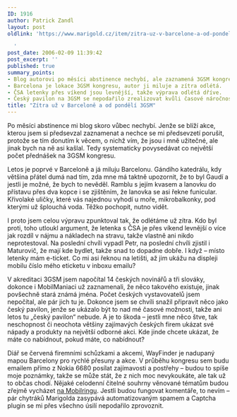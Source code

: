 ```yaml
---
ID: 1916
author: Patrick Zandl
layout: post
oldlink: 'https://www.marigold.cz/item/zitra-uz-v-barcelone-a-od-pondeli-3gsm

  '
post_date: 2006-02-09 11:39:42
post_excerpt: ''
published: true
summary_points:
- Blog autorovi po měsíci abstinence nechybí, ale zaznamená 3GSM kongres.
- Barcelona je lokace 3GSM kongresu, autor ji miluje a zítra odlétá.
- ČSA letenky přes víkend jsou levnější, takže výprava odlétá dříve.
- Český pavilon na 3GSM se nepodařilo zrealizovat kvůli časové náročnosti.
title: "Zítra už v Barceloně a od pondělí 3GSM"
---
```


<p>Po měsíci abstinence mi blog skoro vůbec nechybí. Jenže se blíží akce, kterou jsem si předsevzal zaznamenat a nechce se mi předsevzetí porušit, protože se tím donutím k věcem, o nichž vím, že jsou i mně užitečné, ale jinak bych na ně asi kašlal. Tedy systematicky povysedávat co největší počet přednášek na 3GSM kongresu. </p>


<p>Letos je poprvé v Barceloně a já miluju Barcelonu. Gándího katedrálu, kdy většina přátel dumá nad tím, zda mne má taktně upozornit, že to byl Gaudí a jestli je možné, že bych to nevěděl. Ramblu s jejím kvasem a lanovku do přístavu přes dva kopce i se zjištěním, že lanovka se asi řekne funicular. Křivolaké uličky, které vás najednou vyhodí u moře, mikrobalkonky, pod kterými už šplouchá voda. Těžko pochopit, nutno vidět. </p>

<p>I proto jsem celou výpravu zpunktoval tak, že odlétáme už zítra. Kdo byl proti, toho utloukl argument, že letenka s ČSA je přes víkend levnější o více jak rozdíl v nájmu a nákladech na stravu, takže vlastně ani nikdo neprotestoval. Na poslední chvíli vypadl Petr, na poslední chvíli zjistil i Maturovič, že mají kde bydlet, takže snad to dopadne dobře. I když – místo letenky mám e-ticket. Co mi asi řeknou na letišti, až jim ukážu na displeji mobilu číslo mého eticketu v inboxu emailu?</p>

<p>V akreditaci 3GSM jsem napočítal 14 českých novinářů a tři slováky, dokonce i MobilManiaci už zaznamenali, že něco takového existuje, jinak povšechně stará známá jména. Počet českých vystavovatelů jsem nepočítal, ale pár jich tu je. Dokonce jsem se chvíli snažil připravit něco jako český pavilon, jenže se ukázalo být to nad mé časové možnosti, takže ani letos tu „český pavilon“ nebude. A je to škoda – jestli mne něco štve, tak neschopnost či neochota většiny zajímavých českých firem ukázat své nápady a produkty na největší odborné akci. Kde jinde chcete ukázat, že máte co nabídnout, pokud máte, co nabídnout? </p>

<p>Diář se červená firemními schůzkami a akcemi, WayFinder je nadupaný mapou Barcelony pro rychlé přesuny a akce. V průběhu kongresu sem budu emailem přímo z Nokia 6680 posílat zajímavosti a postřehy – budou to spíše moje poznámky, takže se může stát, že z nich moc nevykoukáte, ale tak už to občas chodí.  Nějaké celodenní čitelné souhrny věnované tématům budou zřejmě vycházet <a href="http://www.mobilring.cz">na Mobilringu</a>. Jestli budou fungovat komentáře, to nevím – pár chytráků Marigolda zasypává automatizovaným spamem a Captcha plugin se mi přes všechno úsilí nepodařilo zprovoznit.
</p>